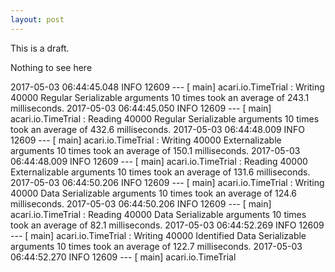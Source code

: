```yaml
---
layout: post
--- 
```

This is a draft.

Nothing to see here

2017-05-03 06:44:45.048  INFO 12609 --- [           main] acari.io.TimeTrial                       : Writing 40000 Regular Serializable  arguments 10 times took an average of 243.1 milliseconds.
2017-05-03 06:44:45.050  INFO 12609 --- [           main] acari.io.TimeTrial                       : Reading 40000 Regular Serializable  arguments 10 times took an average of 432.6 milliseconds.
2017-05-03 06:44:48.009  INFO 12609 --- [           main] acari.io.TimeTrial                       : Writing 40000 Externalizable  arguments 10 times took an average of 150.1 milliseconds.
2017-05-03 06:44:48.009  INFO 12609 --- [           main] acari.io.TimeTrial                       : Reading 40000 Externalizable  arguments 10 times took an average of 131.6 milliseconds.
2017-05-03 06:44:50.206  INFO 12609 --- [           main] acari.io.TimeTrial                       : Writing 40000 Data Serializable  arguments 10 times took an average of 124.6 milliseconds.
2017-05-03 06:44:50.206  INFO 12609 --- [           main] acari.io.TimeTrial                       : Reading 40000 Data Serializable  arguments 10 times took an average of 82.1 milliseconds.
2017-05-03 06:44:52.269  INFO 12609 --- [           main] acari.io.TimeTrial                       : Writing 40000 Identified Data Serializable  arguments 10 times took an average of 122.7 milliseconds.
2017-05-03 06:44:52.270  INFO 12609 --- [           main] acari.io.TimeTrial
